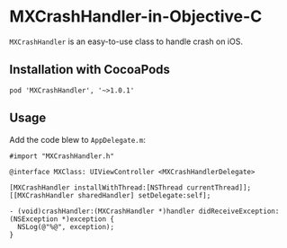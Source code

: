 # MXCrashHandler-in-Objective-C

`MXCrashHandler` is an easy-to-use class to handle crash on iOS.

## Installation with CocoaPods

```
pod 'MXCrashHandler', '~>1.0.1'
```

## Usage

Add the code blew to `AppDelegate.m`:

```
#import "MXCrashHandler.h"
```

```
@interface MXClass: UIViewController <MXCrashHandlerDelegate>
```

```
[MXCrashHandler installWithThread:[NSThread currentThread]];
[[MXCrashHandler sharedHandler] setDelegate:self];
```

```
- (void)crashHandler:(MXCrashHandler *)handler didReceiveException:(NSException *)exception {
  NSLog(@"%@", exception);
}
```
